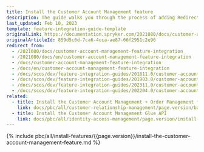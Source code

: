 ```yaml
---
title: Install the Customer Account Management feature
description: The guide walks you through the process of adding Redirect support for Customer login functionality to your project.
last_updated: Feb 10, 2023
template: feature-integration-guide-template
originalLink: https://documentation.spryker.com/2021080/docs/customer-account-management-feature-integration
originalArticleId: 859d5c6d-7ca6-4cca-ae87-66f2951c2e96
redirect_from:
  - /2021080/docs/customer-account-management-feature-integration
  - /2021080/docs/en/customer-account-management-feature-integration
  - /docs/customer-account-management-feature-integration
  - /docs/en/customer-account-management-feature-integration
  - /docs/scos/dev/feature-integration-guides/201811.0/customer-account-management-feature-integration.html
  - /docs/scos/dev/feature-integration-guides/201903.0/customer-account-management-feature-integration.html
  - /docs/scos/dev/feature-integration-guides/202311.0/customer-account-management-feature-integration.html
  - /docs/scos/dev/feature-integration-guides/202204.0/customer-account-management-feature-integration.html
related:
  - title: Install the Customer Account Management + Order Management feature
    link: docs/pbc/all/customer-relationship-management/page.version/base-shop/install-and-upgrade/install-features/install-the-customer-account-management-order-management-feature.html
  - title: Install the Customer Account Management Glue API
    link: docs/pbc/all/identity-access-management/page.version/install-and-upgrade/install-the-customer-account-management-glue-api.html
---
```


{% include pbc/all/install-features/{{page.version}}/install-the-customer-account-management-feature.md %} <!-- To edit, see /_includes/pbc/all/install-features/202410.0/install-the-customer-account-management-feature.md -->
